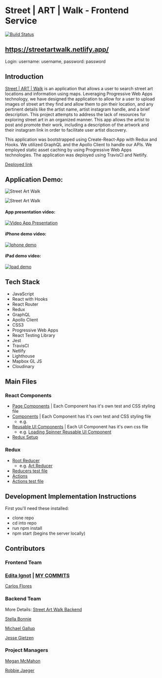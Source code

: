 # Street | ART | Walk - Frontend Service 

[![Build Status](https://travis-ci.org/StreetArtMap/streetArtMap.svg?branch=master)](https://travis-ci.org/StreetArtMap/streetArtMap)

## https://streetartwalk.netlify.app/ 
Login: username: username, password: password

## Introduction

[Street | ART | Walk](https://streetartwalk.netlify.app/ ) is an application that allows a user to search street art locations and information using maps. Leveraging Progressive Web Apps technology, we have designed the application to allow for a user to upload images of street art they find and allow them to pin their location, and any pertinent details like the artist name, artist instagram handle, and a brief description. This project attempts to address the lack of resources for exploring street art in an organized manner. This app allows the artist to post and promote their work, including a description of the artwork and their instagram link in order to facilitate user artist discovery. 

This application was bootstrapped using Create-React-App with Redux and Hooks. We utilized GraphQL and the Apollo Client to handle our APIs. We employed static asset caching by using Progressive Web Apps technologies. The application was deployed using TravisCI and Netlify. 

[Deployed link](https://streetartwalk.netlify.app/)

## Application Demo: 
![Street Art Walk](https://res.cloudinary.com/ds6dxgvxo/image/upload/v1600219353/streetartwalk1_u8uzdd.jpg)

![Street Art Walk](https://res.cloudinary.com/ds6dxgvxo/image/upload/v1600219328/streetartwalk2_pajf7z.jpg)

#### App presentation video:
[![Video App Presentation](https://res.cloudinary.com/ds6dxgvxo/image/upload/v1600546863/Screen_Shot_2020-09-19_at_14.20.04_nilfeq.jpg)](https://vimeo.com/459573196)

#### iPhone demo video:
[![Iphone demo](https://res.cloudinary.com/ds6dxgvxo/image/upload/v1600216366/streetartwalkiphone_hiowh1.jpg)](https://vimeo.com/458368989)

#### iPad demo video:
[![Ipad demo](https://res.cloudinary.com/ds6dxgvxo/image/upload/v1600216366/streetartwalkipad_jpcjdu.jpg)](https://vimeo.com/458365408)

## Tech Stack

- JavaScript
- React with Hooks
- React Router
- Redux
- GraphQL 
- Apollo Client 
- CSS3
- Progressive Web Apps
- React Testing Library
- Jest
- TravisCI
- Netlify 
- Lighthouse 
- Mapbox GL JS
- Cloudinary

## Main Files

### React Components
- [Page Components](https://github.com/StreetArtMap/streetArtMap/tree/master/src/pages) | Each Component has it's own test and CSS styling file
- [Components](https://github.com/StreetArtMap/streetArtMap/tree/master/src/components) | Each Component has it's own test and CSS styling file
  - e.g.
- [Reusable UI Components](https://github.com/StreetArtMap/streetArtMap/tree/master/src/UIComponents) | Each UI Component has it's own css file
  - e.g. [Loading Spinner Reusable UI Component](https://github.com/StreetArtMap/streetArtMap/tree/master/src/UIComponents/LoadingSpinner)
- [Redux Setup](https://github.com/StreetArtMap/streetArtMap/blob/master/src/index.js)
### Redux
  - [Root Reducer](https://github.com/StreetArtMap/streetArtMap/blob/master/src/reducers/index.js)
    - e.g. [Art Reducer](https://github.com/StreetArtMap/streetArtMap/blob/master/src/reducers/artsReducer.js)
  - [Reducers test file](https://github.com/StreetArtMap/streetArtMap/blob/master/src/reducers/reducers.test.js)
  - [Actions](https://github.com/StreetArtMap/streetArtMap/blob/master/src/actions/actions.js)
  - [Actions test file](https://github.com/StreetArtMap/streetArtMap/blob/master/src/actions/actions.test.js)

## Development Implementation Instructions

First you'll need these installed:

- clone repo 
- cd into repo
- run npm install 
- npm start (begins the server locally)

## Contributors <a name="team"></a>

  ### Frontend Team
   ### [Edita Ignot](https://github.com/edignot) | [MY COMMITS](https://github.com/StreetArtMap/streetArtMap/commits/master?author=edignot)

   [Carlos Flores](https://github.com/carflor)

  ### Backend Team

More Details: [Street Art Walk Backend](https://github.com/StreetArtMap/street_art_backend)

   [Stella Bonnie](https://github.com/stellakunzang)

   [Michael Gallup](https://github.com/Gallup93)

   [Jesse Gietzen](https://github.com/elguapogordo)

  ### Project Managers

   [Megan McMahon](https://github.com/memcmahon)

   [Robbie Jaeger](https://github.com/robbiejaeger)

